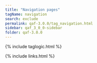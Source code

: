 ```yaml
---
title: "Navigation pages"
tagName: navigation
search: exclude
permalink: qaf-3.0.0/tag_navigation.html
sidebar: qaf_3_0_0-sidebar
folder: qaf-3.0.0
---
```

{% include taglogic.html %}

{% include links.html %}
